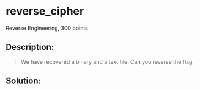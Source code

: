 # reverse_cipher
Reverse Engineering, 300 points

## Description:
> We have recovered a binary and a text file. Can you reverse the flag.


## Solution: 


